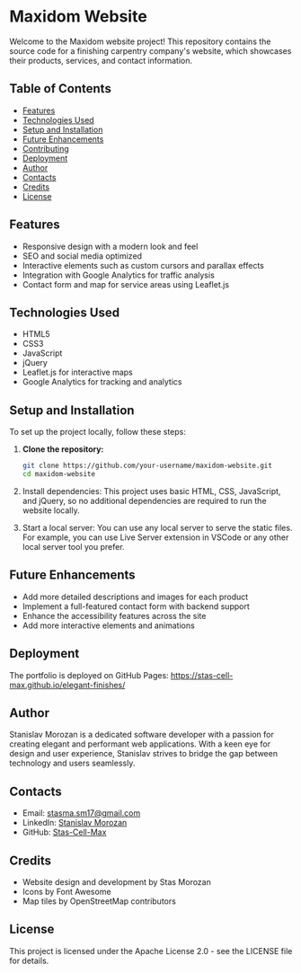# Maxidom Website

Welcome to the Maxidom website project! This repository contains the source code for a finishing carpentry company's website, which showcases their products, services, and contact information.

## Table of Contents
- [Features](#features)
- [Technologies Used](#technologies-used)
- [Setup and Installation](#setup-and-installation)
- [Future Enhancements](#future-enhancements)
- [Contributing](#contributing)
- [Deployment](#deployment)
- [Author](#author)
- [Contacts](#contacts)
- [Credits](#credits)
- [License](#license)

## Features
- Responsive design with a modern look and feel
- SEO and social media optimized
- Interactive elements such as custom cursors and parallax effects
- Integration with Google Analytics for traffic analysis
- Contact form and map for service areas using Leaflet.js

## Technologies Used
- HTML5
- CSS3
- JavaScript
- jQuery
- Leaflet.js for interactive maps
- Google Analytics for tracking and analytics

## Setup and Installation
To set up the project locally, follow these steps:

1. **Clone the repository:**
   ```sh
   git clone https://github.com/your-username/maxidom-website.git
   cd maxidom-website

2. Install dependencies:
This project uses basic HTML, CSS, JavaScript, and jQuery, so no additional dependencies are required to run the website locally.

3. Start a local server:
You can use any local server to serve the static files. For example, you can use Live Server extension in VSCode or any other local server tool you prefer.

## Future Enhancements
- Add more detailed descriptions and images for each product
- Implement a full-featured contact form with backend support
- Enhance the accessibility features across the site
- Add more interactive elements and animations

## Deployment
The portfolio is deployed on GitHub Pages: https://stas-cell-max.github.io/elegant-finishes/ 

## Author
Stanislav Morozan is a dedicated software developer with a passion for creating elegant and performant web applications. With a keen eye for design and user experience, Stanislav strives to bridge the gap between technology and users seamlessly.

## Contacts
- Email: stasma.sm17@gmail.com 
- LinkedIn: [Stanislav Morozan](https://www.linkedin.com/in/stanislavmorozan/)
- GitHub: [Stas-Cell-Max](https://github.com/Stas-Cell-Max/)

## Credits
- Website design and development by Stas Morozan
- Icons by Font Awesome
- Map tiles by OpenStreetMap contributors


## License
This project is licensed under the Apache License 2.0 - see the LICENSE file for details.